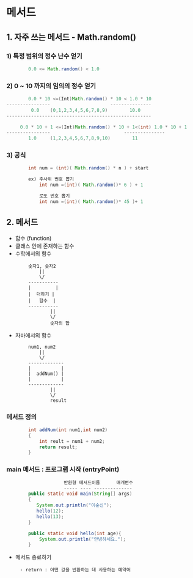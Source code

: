 메서드
=======

## 1. 자주 쓰는 메서드 - Math.random()
### 1) 특정 범위의 정수 난수 얻기

```java
        0.0 <= Math.random() < 1.0
```

### 2) 0 ~ 10 까지의 임의의 정수 얻기

```java
        0.0 * 10 <=(Int)Math.random() * 10 < 1.0 * 10
----------------                      ---------------
         0.0    (0,1,2,3,4,5,6,7,8,9)        10.0
-----------------------------------------------------

     0.0 * 10 + 1 <=(Int)Math.random() * 10 + 1<(int) 1.0 * 10 + 1
----------------                           ---------------          
        1.0     (1,2,3,4,5,6,7,8,9,10)        11

```

### 3) 공식

```java
        int num = (int)( Math.random() * n ) + start         

        ex) 주사위 번호 뽑기
            int num =(int)( Math.random()* 6 ) + 1

            로또 번호 뽑기
            int num =(int)( Math.random()* 45 )+ 1

```

## 2. 메서드  

* 함수 (function)
* 클래스 안에 존재하는 함수
* 수학에서의 함수 

```
        숫자1, 숫자2            
            ||                                                  
            \/                                        
        -----------
        |         |
        |  더하기 |                                             
        |   함수  |                                         
        -----------                                                             
                ||                                              
                \/                                                         
                숫자의 합                                                           

```

* 자바에서의 함수                                                       

```
        num1, num2
            ||
            \/
        -------------
        |           |
        |  addNum() |
        |           |
        -------------                
                ||
                \/
                result
```

###  메서드 정의 

```java
        int addNum(int num1,int num2)            
        {
            int reult = num1 + num2;
            return result;
        }

```

### main 메서드 : 프로그램 시작 (entryPoint)

```java
                     반환형 메서드이름      매개변수
                     ----- ---- -------------- 
        public static void main(String[] args)
        {
           System.out.println("이순신");
           hello(12);
           hello(13);
        }   

        public static void hello(int age){
            System.out.println("안녕하세요.");
        }
```

* 메서드 종료하기

```
     - return : 어떤 값을 반환하는 데 사용하는 예약어    
```
